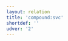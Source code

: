 ```yaml
---
layout: relation
title: 'compound:svc'
shortdef: ''
udver: '2'
---
```

<!-- Interlanguage links updated Út zář 29 20:43:13 CEST 2020 -->
